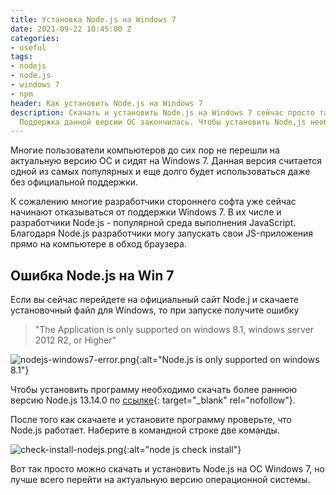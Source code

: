 ```yaml
---
title: Установка Node.js на Windows 7
date: 2021-09-22 10:45:00 Z
categories:
- useful
tags:
- nodejs
- node.js
- windows 7
- npm
header: Как установить Node.js на Windows 7
description: Скачать и установить Node.js на Windows 7 сейчас просто так не получится.
  Поддержка данной версии ОС закончилась. Чтобы установить Node,js необходимо перейти...
---
```


Многие пользователи компьютеров до сих пор не перешли на актуальную версию ОС и сидят на Windows 7. Данная версия считается одной из самых популярных и еще долго будет использоваться даже без официальной поддержки.

К сожалению многие разработчики стороннего софта уже сейчас начинают отказываться от поддержки Windows 7. В их числе и разработчики Node.js - популярной среда выполнения JavaScript. Благодаря Node.js разработчики могу запускать свои JS-приложения прямо на компьютере в обход браузера.

## Ошибка Node.js на Win 7

Если вы сейчас перейдете на официальный сайт Node.j и скачаете установочный файл для Windows, то при запуске получите ошибку 

> "The Application is only supported on windows 8.1, windows server 2012 R2, or Higher"

![nodejs-windows7-error.png](/uploads/nodejs-windows7-error.png){:alt="Node.js is only supported on windows 8.1"}

Чтобы установить программу необходимо скачать более раннюю версию Node.js 13.14.0 по [ссылке](https://nodejs.org/download/release/v13.14.0/){: target="_blank" rel="nofollow"}.

<div>
<script async src="//pagead2.googlesyndication.com/pagead/js/adsbygoogle.js"></script>
<!-- html blog article adaptive -->
<ins class="adsbygoogle"
     style="display:block"
     data-ad-client="ca-pub-7700451254687983"
     data-ad-slot="1629640353"
     data-ad-format="auto"
     data-full-width-responsive="true"></ins>
<script>
(adsbygoogle = window.adsbygoogle || []).push({});
</script>
</div>

После того как скачаете и установите программу проверьте, что Node.js работает. Наберите в командной строке две команды.

![check-install-nodejs.png](/uploads/check-install-nodejs.png){:alt="node js check install"}

Вот так просто можно скачать и установить Node.js на ОС Windows 7, но лучше всего перейти на актуальную версию операционной системы.